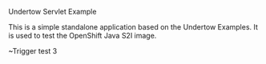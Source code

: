 Undertow Servlet Example

This is a simple standalone application based on the Undertow Examples.  It is used to test the OpenShift Java S2I image.

~Trigger test 3

